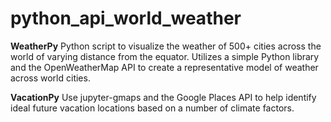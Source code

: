 # python_api_world_weather

**WeatherPy**
Python script to visualize the weather of 500+ cities across the world of varying distance from the equator. Utilizes a simple Python library and the OpenWeatherMap API to create a representative model of weather across world cities.

**VacationPy**
Use jupyter-gmaps and the Google Places API to help identify ideal future vacation locations based on a number of climate factors. 
